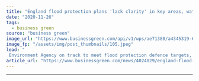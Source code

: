 ```yaml
---
title: "England flood protection plans 'lack clarity' in key areas, watchdog warns"
date: "2020-11-26"
tags: 
  - business green
source: "business green"
image_url: "https://www.businessgreen.com/api/v1/wps/ae71380/a4345319-619f-45e0-aeaf-7f9484ddea89/3/flood-sandbags-185x114.jpeg"
image_fp: "/assets/img/post_thumbnails/105.jpeg"
lead: "
 Environment Agency on track to meet flood protection defence targets, but many gaps in data remain, says NAO ..."
article_url: "https://www.businessgreen.com/news/4024029/england-flood-protection-plans-lack-clarity-key-watchdog-warns"
---
```


---
